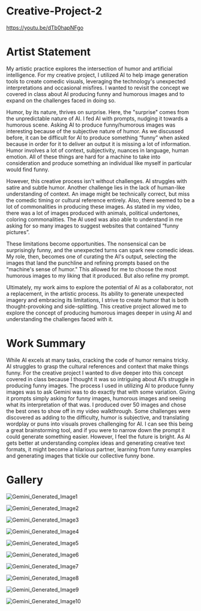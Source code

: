 # Creative-Project-2
https://youtu.be/dTb0hapNFgo 
# Artist Statement 
My artistic practice explores the intersection of humor and artificial intelligence. For my creative project, I utilized AI to help image generation tools to create comedic visuals, leveraging the technology's unexpected interpretations and occasional misfires. I wanted to revisit the concept we covered in class about AI producing funny and humorous images and to expand on the challenges faced in doing so.

Humor, by its nature, thrives on surprise. Here, the "surprise" comes from the unpredictable nature of AI. I fed AI with prompts, nudging it towards a humorous scene. Asking AI to produce funny/humorous images was interesting because of the subjective nature of humor. As we discussed before, it can be difficult for AI to produce something “funny” when asked because in order for it to deliver an output it is missing a lot of information. Humor involves a lot of context, subjectivity, nuances in language, human emotion. All of these things are hard for a machine to take into consideration and produce something an individual like myself in particular would find funny. 

However, this creative process isn't without challenges. AI struggles with satire and subtle humor. Another challenge lies in the lack of human-like understanding of context. An image might be technically correct, but miss the comedic timing or cultural reference entirely. Also, there seemed to be a lot of commonalities in producing these images. As stated in my video, there was a lot of images produced with animals, political undertones, coloring commonalities. The AI used was also able to understand in me asking for so many images to suggest websites that contained “funny pictures”. 

These limitations become opportunities. The nonsensical can be surprisingly funny, and the unexpected turns can spark new comedic ideas. My role, then, becomes one of curating the AI's output, selecting the images that land the punchline and refining prompts based on the "machine's sense of humor." This allowed for me to choose the most humorous images to my liking that it produced. But also refine my prompt. 

Ultimately, my work aims to explore the potential of AI as a collaborator, not a replacement, in the artistic process. Its ability to generate unexpected imagery and embracing its limitations, I strive to create humor that is both thought-provoking and side-splitting. This creative project allowed me to explore the concept of producing humorous images deeper in using AI and understanding the challenges faced with it. 


# Work Summary
While AI excels at many tasks, cracking the code of humor remains tricky. AI struggles to grasp the cultural references and context that make things funny. For the creative project I wanted to dive deeper into this concept covered in class because I thought it was so intriguing about AI’s struggle in producing funny images. The process I used in utilizing AI to produce funny images was to ask Gemini was to do exactly that with some variation. Giving it prompts simply asking for funny images, humorous images and seeing what its interpretation of that was. I produced over 50 images and chose the best ones to show off in my video walkthrough. Some challenges were discovered as adding to the difficulty, humor is subjective, and translating wordplay or puns into visuals proves challenging for AI. I can see this being a great brainstorming tool, and if you were to narrow down the prompt it could generate something easier. However, I feel the future is bright. As AI gets better at understanding complex ideas and generating creative text formats, it might become a hilarious partner, learning from funny examples and generating images that tickle our collective funny bone. 

# Gallery 
![Gemini_Generated_Image1](https://github.com/Vo685899/Creative-Project-2/assets/143039377/483d8138-a7d8-4d4e-a9b7-c2c571514700)

![Gemini_Generated_Image2](https://github.com/Vo685899/Creative-Project-2/assets/143039377/f160749e-60d7-493a-bff0-c719300c4295)

![Gemini_Generated_Image3](https://github.com/Vo685899/Creative-Project-2/assets/143039377/8bc94f57-19b7-43ab-98a1-1f0fc43fe222)

![Gemini_Generated_Image4](https://github.com/Vo685899/Creative-Project-2/assets/143039377/fa04da55-c2ea-4509-adb1-0c52da5eabf3)

![Gemini_Generated_Image5](https://github.com/Vo685899/Creative-Project-2/assets/143039377/b0cd2c7d-5db5-4f0a-80cc-bddfef6a5458)

![Gemini_Generated_Image6](https://github.com/Vo685899/Creative-Project-2/assets/143039377/02d07be9-7228-4e78-bbb9-ffa99eb0bddd)

![Gemini_Generated_Image7](https://github.com/Vo685899/Creative-Project-2/assets/143039377/b882f54a-1038-4a0c-9c66-5d2163a37f25)

![Gemini_Generated_Image8](https://github.com/Vo685899/Creative-Project-2/assets/143039377/b8f52c59-5442-47f6-8e21-ff1a0d110bde)

![Gemini_Generated_Image9](https://github.com/Vo685899/Creative-Project-2/assets/143039377/b2ab765f-3663-45d6-b20f-e16b38e9922b)

![Gemini_Generated_Image10](https://github.com/Vo685899/Creative-Project-2/assets/143039377/e3605b22-b18e-4395-a09c-dbe474e891c4)


